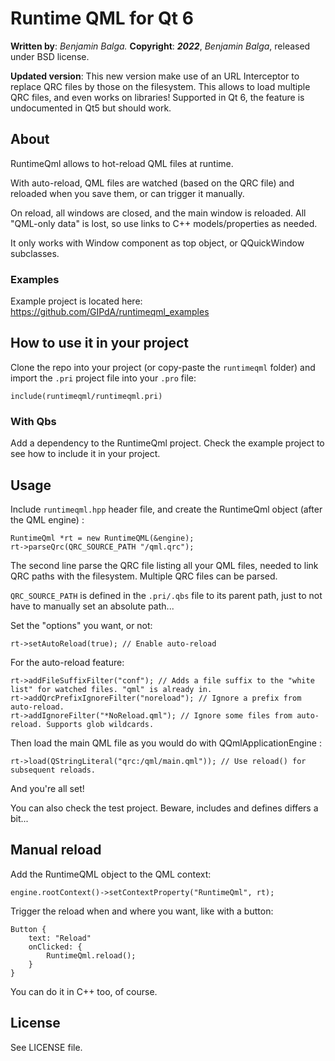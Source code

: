 # Runtime QML for Qt 6

**Written by**: *Benjamin Balga.*
**Copyright**: ***2022***, *Benjamin Balga*, released under BSD license.


**Updated version**: This new version make use of an URL Interceptor to replace QRC files by those on the filesystem. This allows to load multiple QRC files, and even works on libraries! Supported in Qt 6, the feature is undocumented in Qt5 but should work.


## About

RuntimeQml allows to hot-reload QML files at runtime.

With auto-reload, QML files are watched (based on the QRC file) and reloaded when you save them, or can trigger it manually.

On reload, all windows are closed, and the main window is reloaded. All "QML-only data" is lost, so use links to C++ models/properties as needed.

It only works with Window component as top object, or QQuickWindow subclasses.

### Examples
Example project is located here: https://github.com/GIPdA/runtimeqml_examples


## How to use it in your project

Clone the repo into your project (or copy-paste the ```runtimeqml``` folder) and import the ```.pri``` project file into your ```.pro``` file:

	include(runtimeqml/runtimeqml.pri)


### With Qbs
Add a dependency to the RuntimeQml project. Check the example project to see how to include it in your project.


## Usage

Include ```runtimeqml.hpp``` header file, and create the RuntimeQml object (after the QML engine) :

	RuntimeQml *rt = new RuntimeQML(&engine);
	rt->parseQrc(QRC_SOURCE_PATH "/qml.qrc");

The second line parse the QRC file listing all your QML files, needed to link QRC paths with the filesystem. Multiple QRC files can be parsed.

```QRC_SOURCE_PATH``` is defined in the ```.pri/.qbs``` file to its parent path, just to not have to manually set an absolute path...


Set the "options" you want, or not:

	rt->setAutoReload(true); // Enable auto-reload

For the auto-reload feature:

	rt->addFileSuffixFilter("conf"); // Adds a file suffix to the "white list" for watched files. "qml" is already in.
	rt->addQrcPrefixIgnoreFilter("noreload"); // Ignore a prefix from auto-reload.
    rt->addIgnoreFilter("*NoReload.qml"); // Ignore some files from auto-reload. Supports glob wildcards.


Then load the main QML file as you would do with QQmlApplicationEngine :

	rt->load(QStringLiteral("qrc:/qml/main.qml")); // Use reload() for subsequent reloads.
    
And you're all set!


You can also check the test project. Beware, includes and defines differs a bit...


## Manual reload

Add the RuntimeQML object to the QML context:

	engine.rootContext()->setContextProperty("RuntimeQml", rt);
	
Trigger the reload when and where you want, like with a button:

	Button {
        text: "Reload"
        onClicked: {
            RuntimeQml.reload();
        }
    }

You can do it in C++ too, of course.



## License
See LICENSE file.
